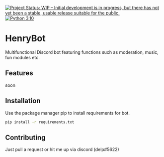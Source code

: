 [![Project Status: WIP – Initial development is in progress, but there has not yet been a stable, usable release suitable for the public.](https://www.repostatus.org/badges/latest/wip.svg)](https://www.repostatus.org/#wip)
[![Python 3.10](https://img.shields.io/badge/python-3.10-blue.svg)](https://www.python.org/downloads/release/python-360/)
# HenryBot

Multifunctional Discord bot featuring functions such as moderation, music, fun modules etc. 

## Features

soon

## Installation

Use the package manager pip to install requirements for bot.

```bash
pip install -r requirements.txt
```

## Contributing
Just pull a request or hit me up via discord (delp#5622)
